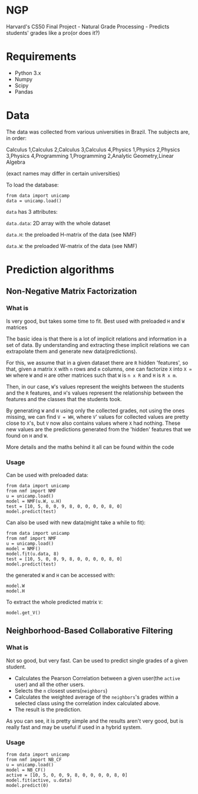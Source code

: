 # NGP
Harvard's CS50 Final Project - Natural Grade Processing - Predicts students' grades like a pro(or does it?)

# Requirements
* Python 3.x
* Numpy
* Scipy
* Pandas

# Data
The data was collected from various universities in Brazil.
The subjects are, in order:

Calculus 1,Calculus 2,Calculus 3,Calculus 4,Physics 1,Physics 2,Physics 3,Physics 4,Programming 1,Programming 2,Analytic Geometry,Linear Algebra

(exact names may differ in certain universities)

To load the database:
```
from data import unicamp
data = unicamp.load()
```
`data` has 3 attributes:

`data.data`: 2D array with the whole dataset

`data.H`: the preloaded H-matrix of the data (see NMF)

`data.W`: the preloaded W-matrix of the data (see NMF)

# Prediction algorithms

## Non-Negative Matrix Factorization
### What is
Is very good, but takes some time to fit. Best used with preloaded `H` and `W` matrices

The basic idea is that there is a lot of implicit relations and information in a set of data. By understanding and extracting these implicit relations we can extrapolate them and generate new data(predictions).

For this, we assume that in a given dataset there are `R` hidden 'features', so that, given a matrix `X` with `n` rows and `m` columns, one can factorize `X` into `X ≃ WH` where `W` and `H` are other matrices such that `W` is `n x R` and `H` is `R x m`.

Then, in our case, `W`'s values represent the weights between the students and the `R` features, and `H`'s values represent the relationship between the features and the classes that the students took.

By generating `W` and `H` using only the collected grades, not using the ones missing, we can find `V = WH`, where `V`' values for collected values are pretty close to `X`'s, but `V` now also contains values where `X` had nothing. These new values are the predictions generated from the 'hidden' features that we found on `H` and `W`.

More details and the maths behind it all can be found within the code

### Usage

Can be used with preloaded data:
```
from data import unicamp
from nmf import NMF
u = unicamp.load()
model = NMF(u.W, u.H)
test = [10, 5, 0, 0, 9, 8, 0, 0, 0, 0, 8, 0]
model.predict(test)
```
Can also be used with new data(might take a while to fit):
```
from data import unicamp
from nmf import NMF
u = unicamp.load()
model = NMF()
model.fit(u.data, 8)
test = [10, 5, 0, 0, 9, 8, 0, 0, 0, 0, 8, 0]
model.predict(test)
```
the generated `W` and `H` can be accessed with:
```
model.W
model.H
```
To extract the whole predicted matrix `V`:
```
model.get_V()
```
## Neighborhood-Based Collaborative Filtering

### What is
Not so good, but very fast.
Can be used to predict single grades of a given student.

* Calculates the Pearson Correlation between a given user(the `active` user) and all the other users.
* Selects the `n` closest users(`neighbors`)
* Calculates the weighted average of the `neighbors`'s grades within a selected class using the correlation index calculated above.
* The result is the prediction.

As you can see, it is pretty simple and the results aren't very good, but is really fast and may be useful if used in a hybrid system.

### Usage

```
from data import unicamp
from nmf import NB_CF
u = unicamp.load()
model = NB_CF()
active = [10, 5, 0, 0, 9, 8, 0, 0, 0, 0, 8, 0]
model.fit(active, u.data)
model.predict(0)
```



